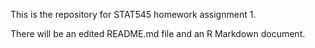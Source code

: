 This is the repository for STAT545 homework assignment 1. 

There will be an edited README.md file and an R Markdown document.
